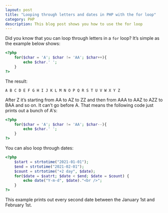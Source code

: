```yaml
---
layout: post
title: "Looping through letters and dates in PHP with the for loop" 
category: PHP
description: This blog post shows you how to use the for loop 
---
```


Did you know that you can loop through letters in a `for` loop? It’s simple as the example below shows:

```php
<?php
    for($char = 'A'; $char != 'AA'; $char++){
        echo $char.' ';
    }
?>
```

The result:
```
A B C D E F G H I J K L M N O P Q R S T U V W X Y Z
```

After Z it’s starting from AA to AZ to ZZ and then from AAA to AAZ to AZZ to BAA and so on.
It can’t go before A. That means the following code just prints out a bunch of A's:

```php
<?php
    for($char = 'A'; $char != 'AA'; $char--){
        echo $char.' ';
    }
?>
```

You can also loop through dates:
```php
<?php
    $start = strtotime("2021-01-01");
    $end = strtotime("2021-02-01");
    $count = strtotime("+2 day", $date);
    for($date = $satrt; $date < $end; $date = $count) {
        echo date("Y-m-d", $date)."<br />";
    }
?>
```
This example prints out every second date between the January 1st and February 1st.
